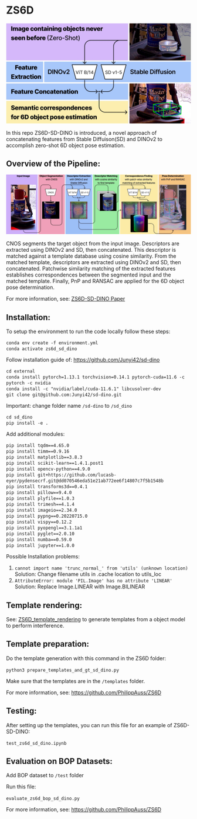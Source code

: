 # ZS6D

<img src="./assets/zs6d_sd_dino_overview.png" width="800" alt="teaser"/>

In this repo ZS6D-SD-DINO is introduced, a novel approach of concatenating features from Stable Diffuison(SD) and DINOv2 to accomplish zero-shot 6D object pose estimation.

## Overview of the Pipeline:

<img src="./assets/zs6d_sd_dino.png" width="800" alt="teaser"/>

CNOS segments the target object from the input image. Descriptors are
extracted using DINOv2 and SD, then concatenated. This descriptor is matched against a template database using cosine
similarity. From the matched template, descriptors are extracted using DINOv2 and SD, then concatenated. Patchwise
similarity matching of the extracted features establishes correspondences between the segmented input and the matched template. Finally, PnP and RANSAC are applied for the 6D object pose determination.

For more information, see: [ZS6D-SD-DINO Paper](zs6d_sd_dino_paper.pdf)


## Installation:
To setup the environment to run the code locally follow these steps:

```
conda env create -f environment.yml
conda activate zs6d_sd_dino
```

Follow installation guide of: https://github.com/Junyi42/sd-dino
```
cd external
conda install pytorch=1.13.1 torchvision=0.14.1 pytorch-cuda=11.6 -c pytorch -c nvidia
conda install -c "nvidia/label/cuda-11.6.1" libcusolver-dev
git clone git@github.com:Junyi42/sd-dino.git 
```
Important:
change folder name ```/sd-dino``` to ```/sd_dino```
```
cd sd_dino
pip install -e .
```
Add additional modules:

```
pip install tqdm==4.65.0
pip install timm==0.9.16
pip install matplotlib==3.8.3
pip install scikit-learn==1.4.1.post1
pip install opencv-python==4.9.0
pip install git+https://github.com/lucasb-eyer/pydensecrf.git@dd070546eda51e21ab772ee6f14807c7f5b1548b
pip install transforms3d==0.4.1
pip install pillow==9.4.0
pip install plyfile==1.0.3
pip install trimesh==4.1.4
pip install imageio==2.34.0
pip install pypng==0.20220715.0
pip install vispy==0.12.2
pip install pyopengl==3.1.1a1
pip install pyglet==2.0.10
pip install numba==0.59.0
pip install jupyter==1.0.0
```

Possible Installation problems:
1. ```cannot import name 'trunc_normal_' from 'utils' (unknown location)```
   Solution: Change filename utils in .cache location to utils_loc 
2. ```AttributeError: module 'PIL.Image' has no attribute 'LINEAR'```
   Solution: Replace Image.LINEAR with Image.BILINEAR

## Template rendering:
See:  [ZS6D_template_rendering](https://github.com/haberger/ZS6D_template_rendering) to generate templates from a object model to perform interference. 

## Template preparation:

Do the template generation with this command in the ZS6D folder: 

```python3 prepare_templates_and_gt_sd_dino.py```

Make sure that the templates are in the ```/templates``` folder.

For more information, see: https://github.com/PhilippAuss/ZS6D

## Testing:
After setting up the templates, you can run this file for an example of ZS6D-SD-DINO:

```test_zs6d_sd_dino.ipynb```


## Evaluation on BOP Datasets:

Add BOP dataset to ```/test``` folder


Run this file:

```evaluate_zs6d_bop_sd_dino.py```

For more information, see: https://github.com/PhilippAuss/ZS6D
